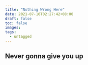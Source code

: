 ```yaml
---
title: "Nothing Wrong Here"
date: 2021-07-16T02:27:42+08:00
draft: false
toc: false
images:
tags:
  - untagged
---
```


## Never gonna give you up


